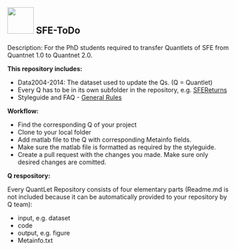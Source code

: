 ## <img src="pics/Project.png" width="60" /> **SFE-ToDo**

Description: For the PhD students required to transfer Quantlets of SFE from Quantnet 1.0 to Quantnet 2.0.

__This repository includes:__
- Data2004-2014: The dataset used to update the Qs. (Q = Quantlet)
- Every Q has to be in its own subfolder in the repository, e.g. [SFEReturns](https://github.com/QuantLet/SFE-ToDo/tree/master/SFEReturns)
- Styleguide and FAQ - [General Rules](https://github.com/QuantLet/Styleguide-and-FAQ)

__Workflow:__
- Find the corresponding Q of your project 
- Clone to your local folder
- Add matlab file to the Q with corresponding Metainfo fields.
- Make sure the matlab file is formatted as required by the styleguide.
- Create a pull request with the changes you made. Make sure only desired changes are comitted.



__Q respository:__

Every QuantLet Repository consists of four elementary parts (Readme.md is not included because it can be automatically provided to your repository by Q team):
- input, e.g. dataset
- code
- output, e.g. figure
- Metainfo.txt 
